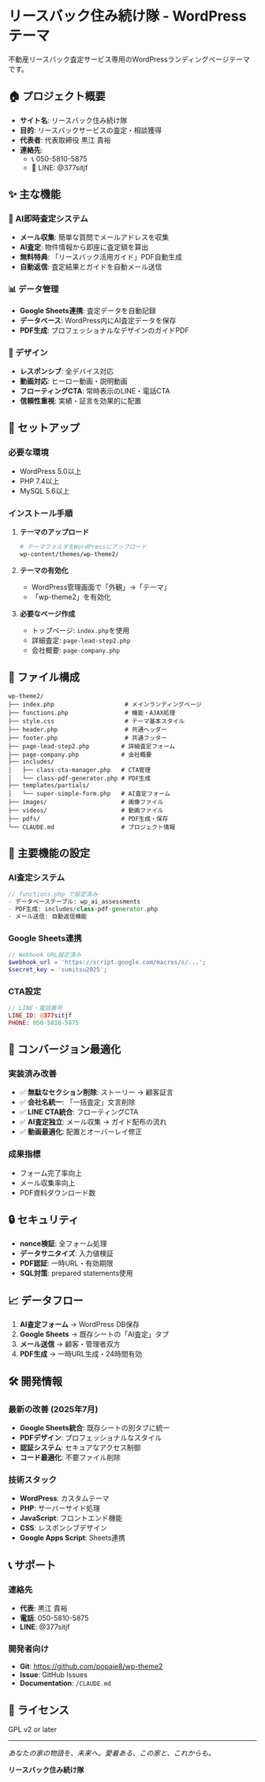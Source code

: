 # リースバック住み続け隊 - WordPress テーマ

不動産リースバック査定サービス専用のWordPressランディングページテーマです。

## 🏠 プロジェクト概要

- **サイト名**: リースバック住み続け隊
- **目的**: リースバックサービスの査定・相談獲得
- **代表者**: 代表取締役 黒江 貴裕
- **連絡先**: 
  - 📞 050-5810-5875
  - 💬 LINE: @377sitjf

## ✨ 主な機能

### 🤖 AI即時査定システム
- **メール収集**: 簡単な質問でメールアドレスを収集
- **AI査定**: 物件情報から即座に査定額を算出
- **無料特典**: 「リースバック活用ガイド」PDF自動生成
- **自動返信**: 査定結果とガイドを自動メール送信

### 📊 データ管理
- **Google Sheets連携**: 査定データを自動記録
- **データベース**: WordPress内にAI査定データを保存
- **PDF生成**: プロフェッショナルなデザインのガイドPDF

### 🎨 デザイン
- **レスポンシブ**: 全デバイス対応
- **動画対応**: ヒーロー動画・説明動画
- **フローティングCTA**: 常時表示のLINE・電話CTA
- **信頼性重視**: 実績・証言を効果的に配置

## 🚀 セットアップ

### 必要な環境
- WordPress 5.0以上
- PHP 7.4以上
- MySQL 5.6以上

### インストール手順

1. **テーマのアップロード**
   ```bash
   # テーマフォルダをWordPressにアップロード
   wp-content/themes/wp-theme2/
   ```

2. **テーマの有効化**
   - WordPress管理画面で「外観」→「テーマ」
   - 「wp-theme2」を有効化

3. **必要なページ作成**
   - トップページ: `index.php`を使用
   - 詳細査定: `page-lead-step2.php`
   - 会社概要: `page-company.php`

## 📁 ファイル構成

```
wp-theme2/
├── index.php                    # メインランディングページ
├── functions.php                # 機能・AJAX処理
├── style.css                    # テーマ基本スタイル
├── header.php                   # 共通ヘッダー
├── footer.php                   # 共通フッター
├── page-lead-step2.php         # 詳細査定フォーム
├── page-company.php            # 会社概要
├── includes/
│   ├── class-cta-manager.php   # CTA管理
│   └── class-pdf-generator.php # PDF生成
├── templates/partials/
│   └── super-simple-form.php   # AI査定フォーム
├── images/                     # 画像ファイル
├── videos/                     # 動画ファイル
├── pdfs/                       # PDF生成・保存
└── CLAUDE.md                   # プロジェクト情報
```

## 🔧 主要機能の設定

### AI査定システム
```php
// functions.php で設定済み
- データベーステーブル: wp_ai_assessments
- PDF生成: includes/class-pdf-generator.php
- メール送信: 自動返信機能
```

### Google Sheets連携
```php
// Webhook URL設定済み
$webhook_url = 'https://script.google.com/macros/s/...';
$secret_key = 'sumitsu2025';
```

### CTA設定
```php
// LINE・電話番号
LINE_ID: @377sitjf
PHONE: 050-5810-5875
```

## 🎯 コンバージョン最適化

### 実装済み改善
- ✅ **無駄なセクション削除**: ストーリー → 顧客証言
- ✅ **会社名統一**: 「一括査定」文言削除
- ✅ **LINE CTA統合**: フローティングCTA
- ✅ **AI査定独立**: メール収集 → ガイド配布の流れ
- ✅ **動画最適化**: 配置とオーバーレイ修正

### 成果指標
- フォーム完了率向上
- メール収集率向上
- PDF資料ダウンロード数

## 🔒 セキュリティ

- **nonce検証**: 全フォーム処理
- **データサニタイズ**: 入力値検証
- **PDF認証**: 一時URL・有効期限
- **SQL対策**: prepared statements使用

## 📈 データフロー

1. **AI査定フォーム** → WordPress DB保存
2. **Google Sheets** → 既存シートの「AI査定」タブ
3. **メール送信** → 顧客・管理者双方
4. **PDF生成** → 一時URL生成・24時間有効

## 🛠️ 開発情報

### 最新の改善 (2025年7月)
- **Google Sheets統合**: 既存シートの別タブに統一
- **PDFデザイン**: プロフェッショナルなスタイル
- **認証システム**: セキュアなアクセス制御
- **コード最適化**: 不要ファイル削除

### 技術スタック
- **WordPress**: カスタムテーマ
- **PHP**: サーバーサイド処理
- **JavaScript**: フロントエンド機能
- **CSS**: レスポンシブデザイン
- **Google Apps Script**: Sheets連携

## 📞 サポート

### 連絡先
- **代表**: 黒江 貴裕
- **電話**: 050-5810-5875
- **LINE**: @377sitjf

### 開発者向け
- **Git**: https://github.com/popaie8/wp-theme2
- **Issue**: GitHub Issues
- **Documentation**: `/CLAUDE.md`

## 📄 ライセンス

GPL v2 or later

---

*あなたの家の物語を、未来へ。愛着ある、この家と、これからも。*

**リースバック住み続け隊**